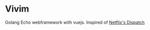 # Vivim

Golang Echo webframework with vuejs. Inspired of [Netflix's Dispatch](https://github.com/Netflix/dispatch)
